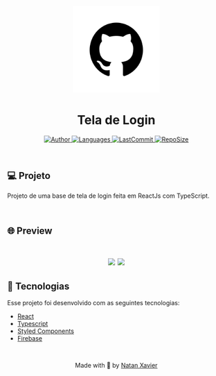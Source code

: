<h1 align="center">
  <img alt="Calculadora" title="#delicinha" src=".github/logo.png" width="200px"/>
</h1>

<h1 align="center">Tela de Login</h1>

<p align="center">
  <a href="https://github.com/nataxaa">
    <img alt="Author" src="https://img.shields.io/badge/author-nataxaa-33A1F2?style=flat-square">
  </a>

  <a href="#">
    <img alt="Languages" src="https://img.shields.io/github/languages/count/nataxaa/Tela_Login-reactjs?color=33A1F2&style=flat-square">
  </a>

  <a href="https://github.com/nataxaa/BarberShop/commits/master">
    <img alt="LastCommit" src="https://img.shields.io/github/last-commit/nataxaa/Tela_Login-reactjs?color=33A1F2&style=flat-square">
  </a>

  <a href="#">
    <img alt="RepoSize" src="https://img.shields.io/github/repo-size/nataxaa/Tela_Login-reactjs?color=33A1F2&style=flat-square">
  </a>

</p>

<br />

## 💻 Projeto

Projeto de uma base de tela de login feita em ReactJs com TypeScript.

<br />

## 🌐 Preview

<h1 align="center">
    <img src=".github/imagem1.png"/>
    <img src=".github/imagem2.png"/>
</h1>

## 🚀 Tecnologias

Esse projeto foi desenvolvido com as seguintes tecnologias:

- [React](https://reactjs.org)
- [Typescript](https://www.typescriptlang.org/)
- [Styled Components](https://styled-components.com/)
- [Firebase](https://firebase.com/)


<br />



<p align="center">
  Made with 💙 by <a href="https://www.linkedin.com/in/natan-xavier-a266a0228/"> Natan Xavier </a>
</p>

